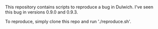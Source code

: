 This repository contains scripts to reproduce a bug in Dulwich. I've seen this bug in versions 0.9.0 and 0.9.3.

To reproduce, simply clone this repo and run './reproduce.sh'.

